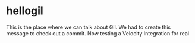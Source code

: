 # hellogil
This is the place where we can talk about Gil.
We had to create this message to check out a commit.
Now testing a Velocity Integration for real

